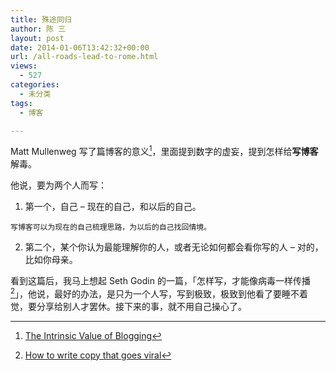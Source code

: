 ```yaml
---
title: 殊途同归
author: 陈 三
layout: post
date: 2014-01-06T13:42:32+00:00
url: /all-roads-lead-to-rome.html
views:
  - 527
categories:
  - 未分类
tags:
  - 博客

---
```

Matt Mullenweg 写了篇博客的意义[^11200.1]，里面提到数字的虚妄，提到怎样给**写博客**解毒。

他说，要为两个人而写：

  1. 第一个，自己 &#8211; 现在的自己，和以后的自己。
    
    写博客可以为现在的自己梳理思路，为以后的自己找回情境。

  2. 第二个，某个你认为最能理解你的人，或者无论如何都会看你写的人 &#8211; 对的，比如你母亲。

看到这篇后，我马上想起 Seth Godin 的一篇，「怎样写，才能像病毒一样传播[^11200.2]」，他说，最好的办法，是只为一个人写，写到极致，极致到他看了要睡不着觉，要分享给别人才罢休。接下来的事，就不用自己操心了。

[^11200.1]:    
    [The Intrinsic Value of Blogging][1]

[^11200.2]:    
    [How to write copy that goes viral][2]

 [1]: http://ma.tt/2014/01/intrinsic-blogging/
 [2]: http://sethgodin.typepad.com/seths_blog/2013/05/how-to-write-copy-that-goes-viral.html